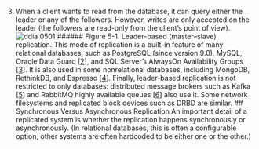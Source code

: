 3.  When a client wants to read from the database, it can query either the leader or any of the
followers. However, writes are only accepted on the leader (the followers are read-only from the
client’s point of view). ![ddia 0501](assets/ddia_0501.png) ###### Figure 5-1. Leader-based (master–slave) replication. 
This mode of replication is a built-in feature of many relational databases, such as PostgreSQL
(since version 9.0), MySQL, Oracle Data Guard
[[2](ch05.html#Oracle2013uz)],
and SQL Server’s AlwaysOn Availability Groups
[[3](ch05.html#AlwaysOn2012)].
It is also used in some nonrelational databases, including MongoDB, RethinkDB, and Espresso
[[4](ch05.html#Qiao2013uv_ch5)]. Finally, leader-based
replication is not restricted to only databases: distributed message brokers such as Kafka
[[5](ch05.html#Rao2013tf)]
and RabbitMQ highly available queues
[[6](ch05.html#RabbitMQ2013)]
also use it. Some network filesystems and replicated block devices such as DRBD are similar. ## Synchronous Versus Asynchronous Replication 
An important detail of a replicated system is whether the replication happens synchronously or
asynchronously. (In relational databases, this is often a configurable option; other systems are
often hardcoded to be either one or the other.)